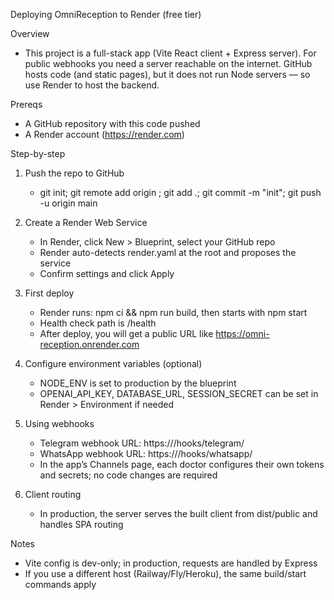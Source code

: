 Deploying OmniReception to Render (free tier)

Overview
- This project is a full-stack app (Vite React client + Express server). For public webhooks you need a server reachable on the internet. GitHub hosts code (and static pages), but it does not run Node servers — so use Render to host the backend.

Prereqs
- A GitHub repository with this code pushed
- A Render account (https://render.com)

Step-by-step
1) Push the repo to GitHub
   - git init; git remote add origin <your-repo>; git add .; git commit -m "init"; git push -u origin main

2) Create a Render Web Service
   - In Render, click New > Blueprint, select your GitHub repo
   - Render auto-detects render.yaml at the root and proposes the service
   - Confirm settings and click Apply

3) First deploy
   - Render runs: npm ci && npm run build, then starts with npm start
   - Health check path is /health
   - After deploy, you will get a public URL like https://omni-reception.onrender.com

4) Configure environment variables (optional)
   - NODE_ENV is set to production by the blueprint
   - OPENAI_API_KEY, DATABASE_URL, SESSION_SECRET can be set in Render > Environment if needed

5) Using webhooks
   - Telegram webhook URL: https://<your-render-host>/hooks/telegram/<userId>
   - WhatsApp webhook URL: https://<your-render-host>/hooks/whatsapp/<userId>
   - In the app’s Channels page, each doctor configures their own tokens and secrets; no code changes are required

6) Client routing
   - In production, the server serves the built client from dist/public and handles SPA routing

Notes
- Vite config is dev-only; in production, requests are handled by Express
- If you use a different host (Railway/Fly/Heroku), the same build/start commands apply

